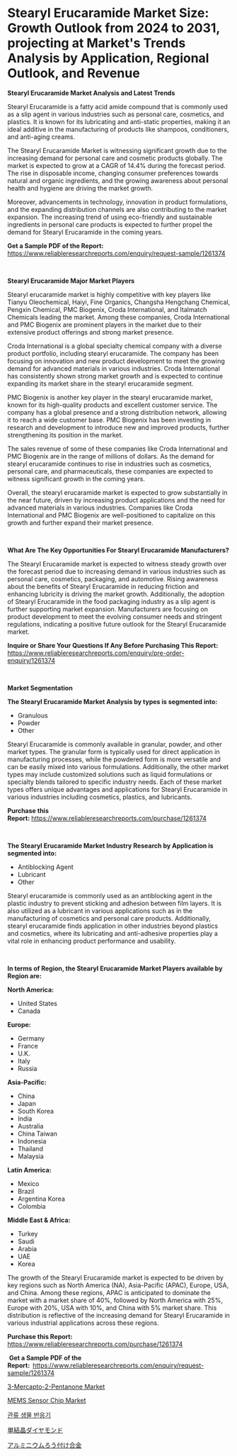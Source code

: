 <p><h1>Stearyl Erucaramide Market Size: Growth Outlook from 2024 to 2031, projecting at Market's Trends Analysis by Application, Regional Outlook, and Revenue</h1></p><p><strong>Stearyl Erucaramide Market Analysis and Latest Trends</strong></p>
<p><p>Stearyl Erucaramide is a fatty acid amide compound that is commonly used as a slip agent in various industries such as personal care, cosmetics, and plastics. It is known for its lubricating and anti-static properties, making it an ideal additive in the manufacturing of products like shampoos, conditioners, and anti-aging creams.</p><p>The Stearyl Erucaramide Market is witnessing significant growth due to the increasing demand for personal care and cosmetic products globally. The market is expected to grow at a CAGR of 14.4% during the forecast period. The rise in disposable income, changing consumer preferences towards natural and organic ingredients, and the growing awareness about personal health and hygiene are driving the market growth.</p><p>Moreover, advancements in technology, innovation in product formulations, and the expanding distribution channels are also contributing to the market expansion. The increasing trend of using eco-friendly and sustainable ingredients in personal care products is expected to further propel the demand for Stearyl Erucaramide in the coming years.</p></p>
<p><strong>Get a Sample PDF of the Report:&nbsp;</strong> <a href="https://www.reliableresearchreports.com/enquiry/request-sample/1261374">https://www.reliableresearchreports.com/enquiry/request-sample/1261374</a></p>
<p>&nbsp;</p>
<p><strong>Stearyl Erucaramide Major Market Players</strong></p>
<p><p>Stearyl erucaramide market is highly competitive with key players like Tianyu Oleochemical, Haiyi, Fine Organics, Changsha Hengchang Chemical, Pengxin Chemical, PMC Biogenix, Croda International, and Italmatch Chemicals leading the market. Among these companies, Croda International and PMC Biogenix are prominent players in the market due to their extensive product offerings and strong market presence.</p><p>Croda International is a global specialty chemical company with a diverse product portfolio, including stearyl erucaramide. The company has been focusing on innovation and new product development to meet the growing demand for advanced materials in various industries. Croda International has consistently shown strong market growth and is expected to continue expanding its market share in the stearyl erucaramide segment.</p><p>PMC Biogenix is another key player in the stearyl erucaramide market, known for its high-quality products and excellent customer service. The company has a global presence and a strong distribution network, allowing it to reach a wide customer base. PMC Biogenix has been investing in research and development to introduce new and improved products, further strengthening its position in the market.</p><p>The sales revenue of some of these companies like Croda International and PMC Biogenix are in the range of millions of dollars. As the demand for stearyl erucaramide continues to rise in industries such as cosmetics, personal care, and pharmaceuticals, these companies are expected to witness significant growth in the coming years.</p><p>Overall, the stearyl erucaramide market is expected to grow substantially in the near future, driven by increasing product applications and the need for advanced materials in various industries. Companies like Croda International and PMC Biogenix are well-positioned to capitalize on this growth and further expand their market presence.</p></p>
<p>&nbsp;</p>
<p><strong>What Are The Key Opportunities For Stearyl Erucaramide Manufacturers?</strong></p>
<p><p>The Stearyl Erucaramide market is expected to witness steady growth over the forecast period due to increasing demand in various industries such as personal care, cosmetics, packaging, and automotive. Rising awareness about the benefits of Stearyl Erucaramide in reducing friction and enhancing lubricity is driving the market growth. Additionally, the adoption of Stearyl Erucaramide in the food packaging industry as a slip agent is further supporting market expansion. Manufacturers are focusing on product development to meet the evolving consumer needs and stringent regulations, indicating a positive future outlook for the Stearyl Erucaramide market.</p></p>
<p><strong>Inquire or Share Your Questions If Any Before Purchasing This Report:</strong> <a href="https://www.reliableresearchreports.com/enquiry/pre-order-enquiry/1261374">https://www.reliableresearchreports.com/enquiry/pre-order-enquiry/1261374</a></p>
<p>&nbsp;</p>
<p><strong>Market Segmentation</strong></p>
<p><strong>The Stearyl Erucaramide Market Analysis by types is segmented into:</strong></p>
<p><ul><li>Granulous</li><li>Powder</li><li>Other</li></ul></p>
<p><p>Stearyl Erucaramide is commonly available in granular, powder, and other market types. The granular form is typically used for direct application in manufacturing processes, while the powdered form is more versatile and can be easily mixed into various formulations. Additionally, the other market types may include customized solutions such as liquid formulations or specialty blends tailored to specific industry needs. Each of these market types offers unique advantages and applications for Stearyl Erucaramide in various industries including cosmetics, plastics, and lubricants.</p></p>
<p><strong>Purchase this Report:&nbsp;</strong><a href="https://www.reliableresearchreports.com/purchase/1261374">https://www.reliableresearchreports.com/purchase/1261374</a></p>
<p>&nbsp;</p>
<p><strong>The Stearyl Erucaramide Market Industry Research by Application is segmented into:</strong></p>
<p><ul><li>Antiblocking Agent</li><li>Lubricant</li><li>Other</li></ul></p>
<p><p>Stearyl erucaramide is commonly used as an antiblocking agent in the plastic industry to prevent sticking and adhesion between film layers. It is also utilized as a lubricant in various applications such as in the manufacturing of cosmetics and personal care products. Additionally, stearyl erucaramide finds application in other industries beyond plastics and cosmetics, where its lubricating and anti-adhesive properties play a vital role in enhancing product performance and usability.</p></p>
<p>&nbsp;</p>
<p><strong>In terms of Region, the Stearyl Erucaramide Market Players available by Region are:</strong></p>
<p>
    <p> <strong> North America: </strong>
        <ul>
            <li>United States</li>
            <li>Canada</li>
        </ul>
        </p> 
    <p> <strong> Europe: </strong>
        <ul>
            <li>Germany</li>
            <li>France</li>
            <li>U.K.</li>
            <li>Italy</li>
            <li>Russia</li>
        </ul>
        </p> 
    <p> <strong> Asia-Pacific: </strong>
        <ul>
            <li>China</li>
            <li>Japan</li>
            <li>South Korea</li>
            <li>India</li>
            <li>Australia</li>
            <li>China Taiwan</li>
            <li>Indonesia</li>
            <li>Thailand</li>
            <li>Malaysia</li>
        </ul>
        </p> 
    <p> <strong> Latin America: </strong>
        <ul>
            <li>Mexico</li>
            <li>Brazil</li>
            <li>Argentina Korea</li>
            <li>Colombia</li>
        </ul>
        </p> 
    <p> <strong> Middle East & Africa: </strong>
        <ul>
            <li>Turkey</li>
            <li>Saudi</li>
            <li>Arabia</li>
            <li>UAE</li>
            <li>Korea</li>
        </ul>
    </p>
    </p>
<p><p>The growth of the Stearyl Erucaramide market is expected to be driven by key regions such as North America (NA), Asia-Pacific (APAC), Europe, USA, and China. Among these regions, APAC is anticipated to dominate the market with a market share of 40%, followed by North America with 25%, Europe with 20%, USA with 10%, and China with 5% market share. This distribution is reflective of the increasing demand for Stearyl Erucaramide in various industrial applications across these regions.</p></p>
<p><strong>Purchase this Report: </strong><a href="https://www.reliableresearchreports.com/purchase/1261374">https://www.reliableresearchreports.com/purchase/1261374</a></p>
<p>&nbsp;<strong>Get a Sample PDF of the Report:&nbsp;&nbsp;</strong><a href="https://www.reliableresearchreports.com/enquiry/request-sample/1261374">https://www.reliableresearchreports.com/enquiry/request-sample/1261374</a></p>
<p><strong></strong></p>
<p><p><a href="https://github.com/redneck06/Market-Research-Report-List-2/blob/main/3-mercapto-2-pentanone-market.md">3-Mercapto-2-Pentanone Market</a></p><p><a href="https://military-diascia-e68.notion.site/MEMS-Sensor-Chip-Market-Provides-Detailed-Segmentation-of-this-Market-based-on-Type-Application-an-2b0413fbef9e4c72a8d9169308c554a7">MEMS Sensor Chip Market</a></p><p><a href="https://medium.com/@mujgankortalih/perfusion-%EB%B0%94%EC%9D%B4%EC%98%A4%EB%A6%AC%EC%95%A1%ED%84%B0-%EC%8B%9C%EC%9E%A5-%EA%B7%9C%EB%AA%A8-cagr-%ED%8A%B8%EB%A0%8C%EB%93%9C-2024-2030-b4de8ae7e201">관류 생물 반응기</a></p><p><a href="https://medium.com/@aurelianghideanu2022/%E3%83%A2%E3%83%8E%E3%82%AF%E3%83%AA%E3%82%B9%E3%82%BF%E3%83%AB%E3%83%80%E3%82%A4%E3%83%A4%E3%83%A2%E3%83%B3%E3%83%89%E5%B8%82%E5%A0%B4%E3%81%AE%E5%B1%95%E6%9C%9B-%E7%94%A3%E6%A5%AD%E6%A6%82%E8%A6%81%E3%81%8A%E3%82%88%E3%81%B3%E4%BA%88%E6%B8%AC-2024%E5%B9%B4%E3%81%8B%E3%82%892031%E5%B9%B4-48ddc52f6093">単結晶ダイヤモンド</a></p><p><a href="https://medium.com/@cielostamm/%E3%82%A2%E3%83%AB%E3%83%9F%E3%83%8B%E3%82%A6%E3%83%A0%E3%81%AF%E3%82%93%E3%81%A0%E5%90%88%E9%87%91%E3%81%AE%E5%B8%82%E5%A0%B4%E3%82%B7%E3%82%A7%E3%82%A2%E3%81%AE%E9%80%B2%E5%8C%96%E3%81%A8%E5%B8%82%E5%A0%B4%E6%88%90%E9%95%B7%E3%83%88%E3%83%AC%E3%83%B3%E3%83%89-2024%E5%B9%B4-2031%E5%B9%B4-e1903c051309">アルミニウムろう付け合金</a></p></p>